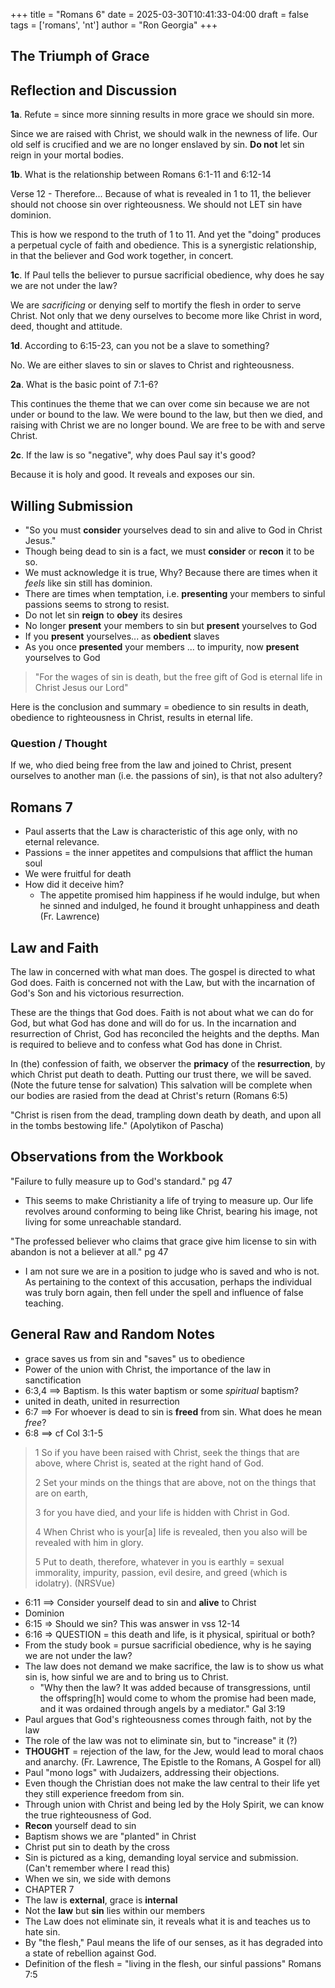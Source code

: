 +++
title = "Romans 6"
date = 2025-03-30T10:41:33-04:00
draft = false
tags = ['romans', 'nt']
author = "Ron Georgia"
+++

## The Triumph of Grace

## Reflection and Discussion

**1a**. Refute = since more sinning results in more grace we should sin more.

Since we are raised with Christ, we should walk in the newness of life. Our old self is crucified and we are no longer enslaved by sin. **Do not** let sin reign in your mortal bodies.

**1b**. What is the relationship between Romans 6:1-11 and 6:12-14

Verse 12 - Therefore... Because of what is revealed in 1 to 11, the believer should not choose sin over righteousness. We should not LET sin have dominion.

This is how we respond to the truth of 1 to 11. And yet the "doing" produces a perpetual cycle of faith and obedience. This is a synergistic relationship, in that the believer and God work together, in concert.

**1c**. If Paul tells the believer to pursue sacrificial obedience, why does he say we are not under the law?

We are _sacrificing_ or denying self to mortify the flesh in order to serve Christ. Not only that we deny ourselves to become more like Christ in word, deed, thought and attitude.

**1d**. According to 6:15-23, can you not be a slave to something?

No. We are either slaves to sin or slaves to Christ and righteousness.

**2a**. What is the basic point of 7:1-6?

This continues the theme that we can over come sin because we are not under or bound to the law. We were bound to the law, but then we died, and raising with Christ we are no longer bound. We are free to be with and serve Christ.

**2c**. If the law is so "negative", why does Paul say it's good?

Because it is holy and good. It reveals and exposes our sin.


## Willing Submission

- "So you must **consider** yourselves dead to sin and alive to God in Christ Jesus."
- Though being dead to sin is a fact, we must **consider** or **recon** it to be so.
- We must acknowledge it is true, Why? Because there are times when it _feels_ like sin still has dominion.
- There are times when temptation, i.e. **presenting** your members to sinful passions seems to strong to resist.
- Do not let sin **reign** to **obey** its desires
- No longer **present** your members to sin but **present** yourselves to God
- If you **present** yourselves... as **obedient** slaves
- As you once **presented** your members ... to impurity, now **present** yourselves to God

> "For the wages of sin is death, but the free gift of God is eternal life in Christ Jesus our Lord"

Here is the conclusion and summary = obedience to sin results in death, obedience to righteousness in Christ, results in eternal life.

### Question / Thought

If we, who died being free from the law and joined to Christ, present ourselves to another man (i.e. the passions of sin), is that not also adultery?

## Romans 7

- Paul asserts that the Law is characteristic of this age only, with no eternal relevance.
- Passions = the inner appetites and compulsions that afflict the human soul
- We were fruitful for death
- How did it deceive him?
  - The appetite promised him happiness if he would indulge, but when he sinned and indulged, he found it brought unhappiness and death (Fr. Lawrence)

## Law and Faith

The law in concerned with what man does. The gospel is directed to what God does. Faith is concerned not with the Law, but with the incarnation of God's Son and his victorious resurrection.

These are the things that God does. Faith is not about what we can do for God, but what God has done and will do for us. In the incarnation and resurrection of Christ, God has reconciled the heights and the depths. Man is required to believe and to confess what God has done in Christ.

In (the) confession of faith, we observer the **primacy** of the **resurrection**, by which Christ put death to death. Putting our trust there, we will be saved. (Note the future tense for salvation) This salvation will be complete when our bodies are rasied from the dead at Christ's return (Romans 6:5)

"Christ is risen from the dead, trampling down death by death, and upon all in the tombs bestowing life." (Apolytikon of Pascha)

## Observations from the Workbook

"Failure to fully measure up to God's standard." pg 47

- This seems to make Christianity a life of trying to measure up. Our life revolves around conforming to being like Christ, bearing his image, not living for some unreachable standard.

"The professed believer who claims that grace give him license to sin with abandon is not a believer at all." pg 47

- I am not sure we are in a position to judge who is saved and who is not. As pertaining to the context of this accusation, perhaps the individual was truly born again, then fell under the spell and influence of false teaching.

## General Raw and Random Notes

- grace saves us from sin and "saves" us to obedience
- Power of the union with Christ, the importance of the law in sanctification
- 6:3,4 ==> Baptism. Is this water baptism or some _spiritual_ baptism?
- united in death, united in resurrection
- 6:7 ==> For whoever is dead to sin is **freed** from sin. What does he mean _free_?
- 6:8 ==> cf Col 3:1-5
> 1 So if you have been raised with Christ, seek the things that are above, where Christ is, seated at the right hand of God. 
>
> 2 Set your minds on the things that are above, not on the things that are on earth, 
>
> 3 for you have died, and your life is hidden with Christ in God. 
>
> 4 When Christ who is your[a] life is revealed, then you also will be revealed with him in glory.
>
> 5 Put to death, therefore, whatever in you is earthly = sexual immorality, impurity, passion, evil desire, and greed (which is idolatry). (NRSVue)

- 6:11 ==> Consider yourself dead to sin and **alive** to Christ
- Dominion
- 6:15 => Should we sin? This was answer in vss 12-14
- 6:16 => QUESTION = this death and life, is it physical, spiritual or both?
- From the study book = pursue sacrificial obedience, why is he saying we are not under the law?
- The law does not demand we make sacrifice, the law is to show us what sin is, how sinful we are and to bring us to Christ. 
  - "Why then the law? It was added because of transgressions, until the offspring[h] would come to whom the promise had been made, and it was ordained through angels by a mediator." Gal 3:19
- Paul argues that God's righteousness comes through faith, not by the law
- The role of the law was not to eliminate sin, but to "increase" it (?)
- **THOUGHT** = rejection of the law, for the Jew, would lead to moral chaos and anarchy. (Fr. Lawrence, The Epistle to the Romans, A Gospel for all)
- Paul "mono logs" with Judaizers, addressing their objections.
- Even though the Christian does not make the law central to their life yet they still experience freedom from sin.
- Through union with Christ and being led by the Holy Spirit, we can know the true righteousness of God.
- **Recon** yourself dead to sin
- Baptism shows we are "planted" in Christ
- Christ put sin to death by the cross
- Sin is pictured as a king, demanding loyal service and submission. (Can't remember where I read this)
- When we sin, we side with demons
- CHAPTER 7
- The law is **external**, grace is **internal**
- Not the **law** but **sin** lies within our members
- The Law does not eliminate sin, it reveals what it is and teaches us to hate sin.
- By "the flesh," Paul means the life of our senses, as it has degraded into a state of rebellion against God.
- Definition of the flesh = "living in the flesh, our sinful passions" Romans 7:5

